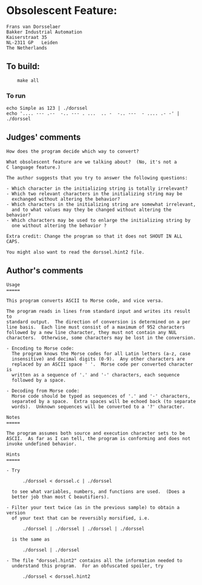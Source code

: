 # Obsolescent Feature:

    Frans van Dorsselaer
    Bakker Industrial Automation
    Kaiserstraat 35
    NL-2311 GP   Leiden
    The Netherlands

## To build:

        make all

### To run

	echo Simple as 123 | ./dorssel
	echo '.... --- .--  -.. --- . ...  .. -  -.. ---  - .... .- -' | ./dorssel

## Judges' comments

    How does the program decide which way to convert?

    What obsolescent feature are we talking about?  (No, it's not a
    C language feature.)

    The author suggests that you try to answer the following questions:

	- Which character in the initializing string is totally irrelevant?
	- Which two relevant characters in the initializing string may be
	  exchanged without altering the behavior?
	- Which characters in the initializing string are somewhat irrelevant,
	  and to what values may they be changed without altering the behavior?
	- Which characters may be used to enlarge the initializing string by
	  one without altering the behavior ?

    Extra credit: Change the program so that it does not SHOUT IN ALL CAPS.

    You might also want to read the dorssel.hint2 file.

## Author's comments

    Usage
    =====

    This program converts ASCII to Morse code, and vice versa.

    The program reads in lines from standard input and writes its result to
    standard output.  The direction of conversion is determined on a per
    line basis.  Each line must consist of a maximum of 952 characters
    followed by a new line character, they must not contain any NUL
    characters.  Otherwise, some characters may be lost in the conversion.

    - Encoding to Morse code:
      The program knows the Morse codes for all Latin letters (a-z, case
      insensitive) and decimal digits (0-9).  Any other characters are
      replaced by an ASCII space ' '.  Morse code per converted character is
      written as a sequence of '.' and '-' characters, each sequence
      followed by a space.

    - Decoding from Morse code:
      Morse code should be typed as sequences of '.' and '-' characters,
      separated by a space.  Extra spaces will be echoed back (to separate
      words).  Unknown sequences will be converted to a '?' character.

    Notes
    =====

    The program assumes both source and execution character sets to be
    ASCII.  As far as I can tell, the program is conforming and does not
    invoke undefined behavior.

    Hints
    =====

    - Try

          ./dorssel < dorssel.c | ./dorssel

      to see what variables, numbers, and functions are used.  (Does a
      better job than most C beautifiers).

    - Filter your text twice (as in the previous sample) to obtain a version
      of your text that can be reversibly morsified, i.e.

          ./dorssel | ./dorssel | ./dorssel | ./dorssel

      is the same as

          ./dorssel | ./dorssel

    - The file "dorssel.hint2" contains all the information needed to
      understand this program.  For an obfuscated spoiler, try

          ./dorssel < dorssel.hint2
